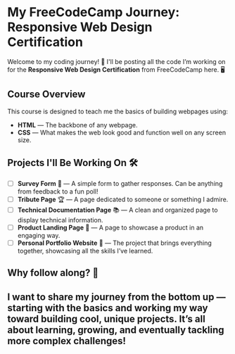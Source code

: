 # My FreeCodeCamp Journey: Responsive Web Design Certification

Welcome to my coding journey! 🎉 I'll be posting all the code I’m working on for the **Responsive Web Design Certification** from FreeCodeCamp here. 🖥️

## Course Overview
This course is designed to teach me the basics of building webpages using:

- **HTML** — The backbone of any webpage.
- **CSS** — What makes the web look good and function well on any screen size.

## Projects I'll Be Working On 🛠️

- [ ] **Survey Form** 📝 — A simple form to gather responses. Can be anything from feedback to a fun poll!
- [ ] **Tribute Page** 🏆 — A page dedicated to someone or something I admire.
- [ ] **Technical Documentation Page** 📚 — A clean and organized page to display technical information.
- [ ] **Product Landing Page** 🛒 — A page to showcase a product in an engaging way.
- [ ] **Personal Portfolio Website** 🌟 — The project that brings everything together, showcasing all the skills I’ve learned.

## Why follow along? 🤔
I want to share my journey from the bottom up — starting with the basics and working my way toward building cool, unique projects. It’s all about learning, growing, and eventually tackling more complex challenges!
---
